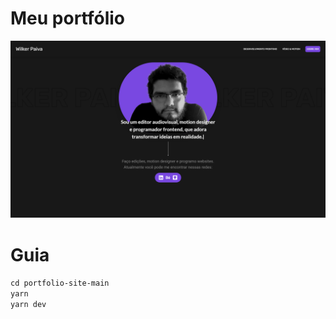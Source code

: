 # Meu portfólio

![screenshot do site do meu portfólio](https://github.com/wilkerpaiva/portfolio-site/blob/main/screenshot.png)

# Guia

`cd portfolio-site-main`  
`yarn`  
`yarn dev`
